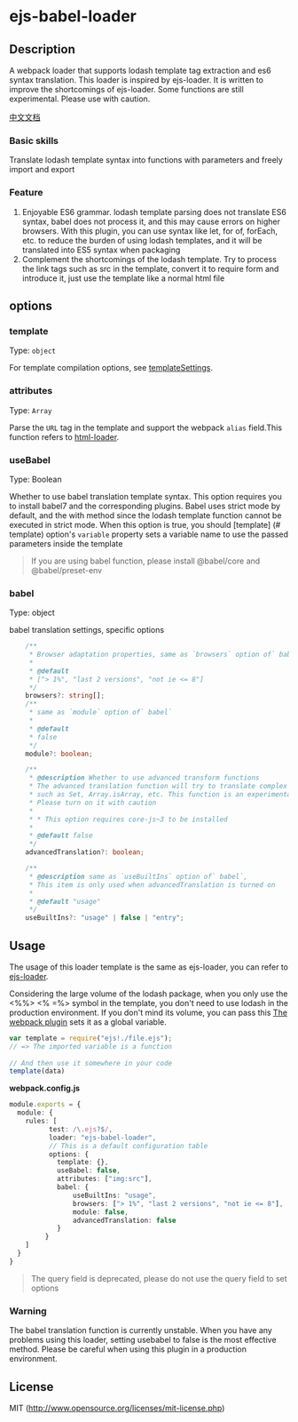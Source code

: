 # ejs-babel-loader

## Description

A webpack loader that supports lodash template tag extraction and es6 syntax translation. This loader is inspired by ejs-loader. It is written to improve the shortcomings of ejs-loader. Some functions are still experimental. Please use with caution.

[中文文档](https://github.com/SkyBlueFeet/ejs-babel-loader/blob/master/README.zh.md)

### Basic skills

Translate lodash template syntax into functions with parameters and freely import and export

### Feature

1. Enjoyable ES6 grammar. lodash template parsing does not translate ES6 syntax, babel does not process it, and this may cause errors on higher browsers. With this plugin, you can use syntax like let, for of, forEach, etc. to reduce the burden of using lodash templates, and it will be translated into ES5 syntax when packaging
2. Complement the shortcomings of the lodash template. Try to process the link tags such as src in the template, convert it to require form and introduce it, just use the template like a normal html file

## options

### template

Type: `object`

For template compilation options, see [templateSettings](https://lodash.com/docs/4.17.15#templateSettings).

### attributes

Type: `Array`

Parse the `URL` tag in the template and support the webpack `alias` field.This function refers to [html-loader](https://www.npmjs.com/package/html-loader).

### useBabel

Type: Boolean

Whether to use babel translation template syntax. This option requires you to install babel7 and the corresponding plugins. Babel uses strict mode by default, and the with method since the lodash template function cannot be executed in strict mode. When this option is true, you should [template] (# template) option's `variable` property sets a variable name to use the passed parameters inside the template

> If you are using babel function, please install @babel/core and @babel/preset-env

### babel

Type: object

babel translation settings, specific options

```typescript
    /**
     * Browser adaptation properties, same as `browsers` option of` babel`
     *
     * @default
     * ["> 1%", "last 2 versions", "not ie <= 8"]
     */
    browsers?: string[];
    /**
     * same as `module` option of` babel`
     *
     * @default
     * false
     */
    module?: boolean;

    /**
     * @description Whether to use advanced transform functions
     * The advanced translation function will try to translate complex ES6 syntax,
     * such as Set, Array.isArray, etc. This function is an experimental    function.
     * Please turn on it with caution
     *
     * * This option requires core-js~3 to be installed
     *
     * @default false
     */
    advancedTranslation?: boolean;

    /**
     * @description same as `useBuiltIns` option of` babel`,
     * This item is only used when advancedTranslation is turned on
     *
     * @default "usage"
     */
    useBuiltIns?: "usage" | false | "entry";

```

## Usage

The usage of this loader template is the same as ejs-loader, you can refer to [ejs-loader](https://www.npmjs.com/package/ejs-loader).

Considering the large volume of the lodash package, when you only use the <%%> <% =%> symbol in the template, you don't need to use lodash in the production environment. If you don't mind its volume, you can pass this [The webpack plugin](https://github.com/webpack/docs/wiki/list-of-plugins#provideplugin) sets it as a global variable.

```js
var template = require("ejs!./file.ejs");
// => The imported variable is a function
 
// And then use it somewhere in your code
template(data)
```



**webpack.config.js**

```typescript
module.exports = {
  module: {
    rules: [
          test: /\.ejs?$/,
    	  loader: "ejs-babel-loader",
          // This is a default configuration table
    	  options: {
          	template: {},
        	useBabel: false,
        	attributes: ["img:src"],
        	babel: {
            	useBuiltIns: "usage",
            	browsers: ["> 1%", "last 2 versions", "not ie <= 8"],
            	module: false,
            	advancedTranslation: false
        	}
    	 }
    ]
  }
}
```

> The query field is deprecated, please do not use the query field to set options

### Warning

The babel translation function is currently unstable. When you have any problems using this loader, setting usebabel to false is the most effective method. Please be careful when using this plugin in a production environment.

## License

MIT (http://www.opensource.org/licenses/mit-license.php)